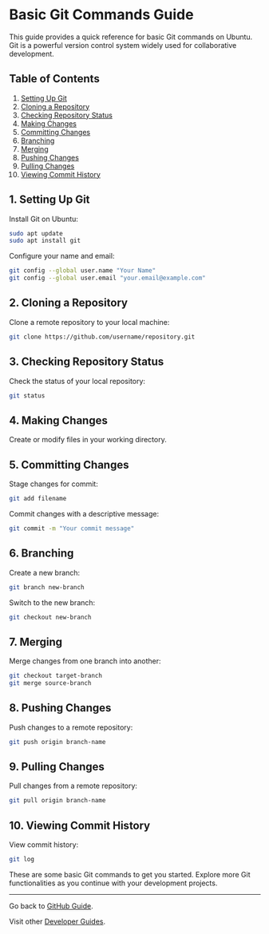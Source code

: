 # Basic Git Commands Guide

This guide provides a quick reference for basic Git commands on Ubuntu. Git is a powerful version control system widely used for collaborative development.

## Table of Contents

1. [Setting Up Git](#1-setting-up-git)
2. [Cloning a Repository](#2-cloning-a-repository)
3. [Checking Repository Status](#3-checking-repository-status)
4. [Making Changes](#4-making-changes)
5. [Committing Changes](#5-committing-changes)
6. [Branching](#6-branching)
7. [Merging](#7-merging)
8. [Pushing Changes](#8-pushing-changes)
9. [Pulling Changes](#9-pulling-changes)
10. [Viewing Commit History](#10-viewing-commit-history)

## 1. Setting Up Git

Install Git on Ubuntu:

```bash
sudo apt update
sudo apt install git
```

Configure your name and email:

```bash
git config --global user.name "Your Name"
git config --global user.email "your.email@example.com"
```

## 2. Cloning a Repository

Clone a remote repository to your local machine:

```bash
git clone https://github.com/username/repository.git
```

## 3. Checking Repository Status

Check the status of your local repository:

```bash
git status
```

## 4. Making Changes

Create or modify files in your working directory.

## 5. Committing Changes

Stage changes for commit:

```bash
git add filename
```

Commit changes with a descriptive message:

```bash
git commit -m "Your commit message"
```

## 6. Branching

Create a new branch:

```bash
git branch new-branch
```

Switch to the new branch:

```bash
git checkout new-branch
```

## 7. Merging

Merge changes from one branch into another:

```bash
git checkout target-branch
git merge source-branch
```

## 8. Pushing Changes

Push changes to a remote repository:

```bash
git push origin branch-name
```

## 9. Pulling Changes

Pull changes from a remote repository:

```bash
git pull origin branch-name
```

## 10. Viewing Commit History

View commit history:

```bash
git log
```

These are some basic Git commands to get you started. Explore more Git functionalities as you continue with your development projects.

---

Go back to [GitHub Guide](README.md).

Visit other [Developer Guides](../README.md).
